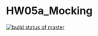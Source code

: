 # HW05a_Mocking
[![build status of master](https://travis-ci.org/AkshayLavhagale/SW567_GitHub.svg?branch=master)](https://travis-ci.org/AkshayLavhagale/SW567_GitHub)
